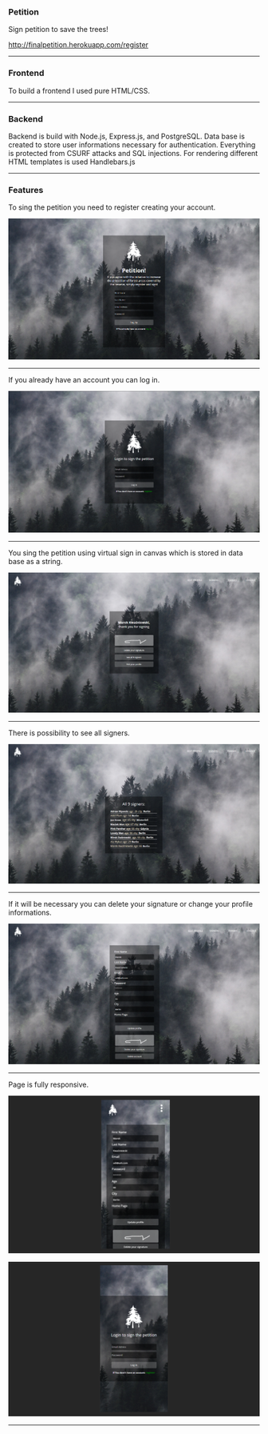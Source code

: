 ### Petition

Sign petition to save the trees!

http://finalpetition.herokuapp.com/register

---

### Frontend

To build a frontend I used pure HTML/CSS.

---

### Backend

Backend is build with Node.js, Express.js, and PostgreSQL. Data base is created to store user informations necessary for authentication.
Everything is protected from CSURF attacks and SQL injections.
For rendering different HTML templates is used Handlebars.js

---

### Features

To sing the petition you need to register creating your account.

![img](./images_readme/1.png)

---

If you already have an account you can log in.

![img](./images_readme/2.png)

---

You sing the petition using virtual sign in canvas which is stored in data base as a string.

![img](./images_readme/3.png)

---

There is possibility to see all signers.

![img](./images_readme/4.png)

---

If it will be necessary you can delete your signature or change your profile informations.

![img](./images_readme/5.png)

---

Page is fully responsive.

![img](./images_readme/6.png)

![img](./images_readme/7.png)

---
